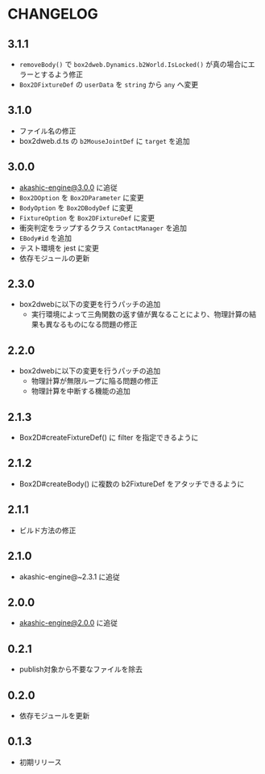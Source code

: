 # CHANGELOG

## 3.1.1
* `removeBody()` で `box2dweb.Dynamics.b2World.IsLocked()` が真の場合にエラーとするよう修正
* `Box2DFixtureDef` の `userData` を `string` から `any` へ変更

## 3.1.0
* ファイル名の修正
* box2dweb.d.ts の `b2MouseJointDef` に `target` を追加

## 3.0.0
* akashic-engine@3.0.0 に追従
* `Box2DOption` を `Box2DParameter` に変更
* `BodyOption` を `Box2DBodyDef` に変更
* `FixtureOption` を `Box2DFixtureDef` に変更
* 衝突判定をラップするクラス `ContactManager` を追加
* `EBody#id` を追加
* テスト環境を jest に変更
* 依存モジュールの更新

## 2.3.0
* box2dwebに以下の変更を行うパッチの追加
    * 実行環境によって三角関数の返す値が異なることにより、物理計算の結果も異なるものになる問題の修正

## 2.2.0
* box2dwebに以下の変更を行うパッチの追加
    * 物理計算が無限ループに陥る問題の修正
    * 物理計算を中断する機能の追加

## 2.1.3
* Box2D#createFixtureDef() に filter を指定できるように

## 2.1.2
* Box2D#createBody() に複数の b2FixtureDef をアタッチできるように

## 2.1.1
* ビルド方法の修正

## 2.1.0

* akashic-engine@~2.3.1 に追従

## 2.0.0

* akashic-engine@2.0.0 に追従

## 0.2.1

* publish対象から不要なファイルを除去

## 0.2.0

* 依存モジュールを更新

## 0.1.3

* 初期リリース
